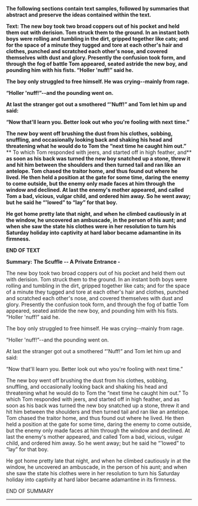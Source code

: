 **The following sections contain text samples, followed by summaries that abstract and preserve the ideas contained within the text.**

**Text:**
**The new boy took two broad coppers out of his pocket and held them out**
**with derision. Tom struck them to the ground. In an instant both boys**
**were rolling and tumbling in the dirt, gripped together like cats; and**
**for the space of a minute they tugged and tore at each other's hair and**
**clothes, punched and scratched each other's nose, and covered themselves**
**with dust and glory. Presently the confusion took form, and through the**
**fog of battle Tom appeared, seated astride the new boy, and pounding him**
**with his fists. “Holler 'nuff!” said he.**

**The boy only struggled to free himself. He was crying--mainly from rage.**

**“Holler 'nuff!”--and the pounding went on.**

**At last the stranger got out a smothered “'Nuff!” and Tom let him up and**
**said:**

**“Now that'll learn you. Better look out who you're fooling with next**
**time.”**

**The new boy went off brushing the dust from his clothes, sobbing,**
**snuffling, and occasionally looking back and shaking his head and**
**threatening what he would do to Tom the “next time he caught him out.”**
** To which Tom responded with jeers, and started off in high feather, and**
**as soon as his back was turned the new boy snatched up a stone, threw it**
**and hit him between the shoulders and then turned tail and ran like**
**an antelope. Tom chased the traitor home, and thus found out where he**
**lived. He then held a position at the gate for some time, daring the**
**enemy to come outside, but the enemy only made faces at him through the**
**window and declined. At last the enemy's mother appeared, and called Tom**
**a bad, vicious, vulgar child, and ordered him away. So he went away; but**
**he said he “'lowed” to “lay” for that boy.**

**He got home pretty late that night, and when he climbed cautiously in**
**at the window, he uncovered an ambuscade, in the person of his aunt; and**
**when she saw the state his clothes were in her resolution to turn his**
**Saturday holiday into captivity at hard labor became adamantine in its**
**firmness.**

**END OF TEXT**

**Summary:**
**The Scuffle -- A Private Entrance -**

The new boy took two broad coppers out of his pocket and held them out
with derision. Tom struck them to the ground. In an instant both boys
were rolling and tumbling in the dirt, gripped together like cats; and
for the space of a minute they tugged and tore at each other's hair and
clothes, punched and scratched each other's nose, and covered themselves
with dust and glory. Presently the confusion took form, and through the
fog of battle Tom appeared, seated astride the new boy, and pounding him
with his fists. “Holler 'nuff!” said he.

The boy only struggled to free himself. He was crying--mainly from rage.

“Holler 'nuff!”--and the pounding went on.

At last the stranger got out a smothered “'Nuff!” and Tom let him up and
said:

“Now that'll learn you. Better look out who you're fooling with next
time.”

The new boy went off brushing the dust from his clothes, sobbing,
snuffling, and occasionally looking back and shaking his head and
threatening what he would do to Tom the “next time he caught him out.” To which Tom responded with jeers, and started off in high feather, and
as soon as his back was turned the new boy snatched up a stone, threw it
and hit him between the shoulders and then turned tail and ran like
an antelope. Tom chased the traitor home, and thus found out where he
lived. He then held a position at the gate for some time, daring the
enemy to come outside, but the enemy only made faces at him through the
window and declined. At last the enemy's mother appeared, and called Tom
a bad, vicious, vulgar child, and ordered him away. So he went away; but
he said he “'lowed” to “lay” for that boy.

He got home pretty late that night, and when he climbed cautiously in
at the window, he uncovered an ambuscade, in the person of his aunt; and
when she saw the state his clothes were in her resolution to turn his
Saturday holiday into captivity at hard labor became adamantine in its
firmness.

END OF SUMMARY



---

